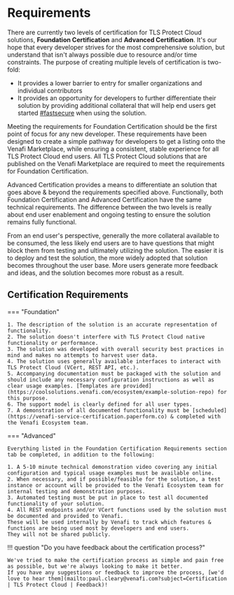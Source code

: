 # Requirements

There are currently two levels of certification for TLS Protect Cloud solutions, **Foundation Certification** and **Advanced Certification**.
It's our hope that every developer strives for the most comprehensive solution, but understand that isn't always possible due to resource and/or time constraints.
The purpose of creating multiple levels of certification is two-fold:

- It provides a lower barrier to entry for smaller organizations and individual contributors
- It provides an opportunity for developers to further differentiate their solution by providing additional collateral that will help end users get started [#fastsecure](https://www.venafi.com/blog/why-fastsecure-future-machine-identity-management) when using the solution.

Meeting the requirements for Foundation Certification should be the first point of focus for any new developer.
These requirements have been designed to create a simple pathway for developers to get a listing onto the Venafi Marketplace, while ensuring a consistent, stable experience for all TLS Protect Cloud end users.
All TLS Protect Cloud solutions that are published on the Venafi Marketplace are required to meet the requirements for Foundation Certification.

Advanced Certification provides a means to differentiate an solution that goes above & beyond the requirements specified above.
Functionally, both Foundation Certification and Advanced Certification have the same technical requirements.
The difference between the two levels is really about end user enablement and ongoing testing to ensure the solution remains fully functional. 

From an end user's perspective, generally the more collateral available to be consumed, the less likely end users are to have questions that might block them from testing and ultimately utilizing the solution.
The easier it is to deploy and test the solution, the more widely adopted that solution becomes throughout the user base.
More users generate more feedback and ideas, and the solution becomes more robust as a result.

## Certification Requirements

=== "Foundation"

    1. The description of the solution is an accurate representation of functionality.
    2. The solution doesn't interfere with TLS Protect Cloud native functionality or performance.
    3. The solution was developed with overall security best practices in mind and makes no attempts to harvest user data.
    4. The solution uses generally available interfaces to interact with TLS Protect Cloud (VCert, REST API, etc.).
    5. Accompanying documentation must be packaged with the solution and should include any necessary configuration instructions as well as clear usage examples. [Templates are provided](https://coolsolutions.venafi.com/ecosystem/example-solution-repo) for this purpose.
    6. The support model is clearly defined for all user types.
    7. A demonstration of all documented functionality must be [scheduled](https://venafi-service-certification.paperform.co) & completed with the Venafi Ecosystem team.

=== "Advanced"

    Everything listed in the Foundation Certification Requirements section tab be completed, in addition to the following:

    1. A 5-10 minute technical demonstration video covering any initial configuration and typical usage examples must be available online.
    2. When necessary, and if possible/feasible for the solution, a test instance or account will be provided to the Venafi Ecosystem team for internal testing and demonstration purposes.
    3. Automated testing must be put in place to test all documented functionality of your solution.
    4. All REST endpoints and/or VCert functions used by the solution must be documented and provided to Venafi.
    These will be used internally by Venafi to track which features & functions are being used most by developers and end users.
    They will not be shared publicly.

!!! question "Do you have feedback about the certification process?"

    We've tried to make the certification process as simple and pain free as possible, but we're always looking to make it better.
    If you have any suggestions or feedback to improve the process, [we'd love to hear them](mailto:paul.cleary@venafi.com?subject=Certification | TLS Protect Cloud | Feedback)!